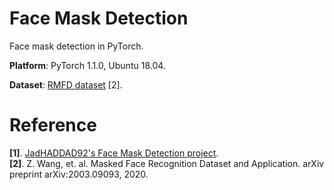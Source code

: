 # Face Mask Detection
Face mask detection in PyTorch.

**Platform**: PyTorch 1.1.0, Ubuntu 18.04.

**Dataset**: [RMFD dataset](https://github.com/X-zhangyang/Real-World-Masked-Face-Dataset) [2].

# Reference
**[1]**. [JadHADDAD92's Face Mask Detection project](https://github.com/JadHADDAD92/covid-mask-detector/).<br/>
**[2]**. Z. Wang, et. al. Masked Face Recognition Dataset and Application. arXiv preprint arXiv:2003.09093, 2020.
